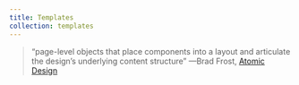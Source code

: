```yaml
---
title: Templates
collection: templates
---
```


> “page-level objects that place components into a layout and articulate the design’s underlying content structure”
> —Brad Frost, [Atomic Design](http://atomicdesign.bradfrost.com/chapter-2/#templates)
